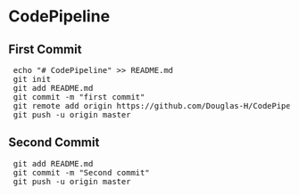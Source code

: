 # CodePipeline

## First Commit

<pre> echo "# CodePipeline" >> README.md
 git init
 git add README.md
 git commit -m "first commit"
 git remote add origin https://github.com/Douglas-H/CodePipeline.git
 git push -u origin master</pre>

## Second Commit
 
<pre> git add README.md
 git commit -m "Second commit"
 git push -u origin master </pre> 
